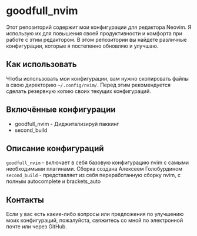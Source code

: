 # goodfull_nvim

Этот репозиторий содержит мои конфигурации для редактора Neovim. Я использую их для повышения своей продуктивности и комфорта при работе с этим редактором. В этом репозитории вы найдете различные конфигурации, которые я постепенно обновляю и улучшаю.

## Как использовать

Чтобы использовать мои конфигурации, вам нужно скопировать файлы в свою директорию `~/.config/nvim/`. Перед этим рекомендуется сделать резервную копию своих текущих конфигураций.

## Включённые конфигурации

- goodfull_nvim - Диджитализируй паккинг
- second_build

## Описание конфигураций 

`goodfull_nvim` - включает в себя базовую конфигурацию nvim с самыми необходимыми плагинами. Сборка создана Алексеем Голобурдином
`second_build` - представляет из себя переработанную сборку nvim, с полным autocomplete и brackets_auto

## Контакты

Если у вас есть какие-либо вопросы или предложения по улучшению моих конфигураций, пожалуйста, свяжитесь со мной по электронной почте или через GitHub.

